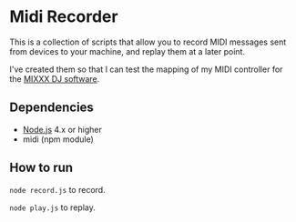 Midi Recorder
=============
This is a collection of scripts that allow you to record MIDI messages sent from devices to your machine, and replay them at a later point.

I've created them so that I can test the mapping of my MIDI controller for the [MIXXX DJ software](http://www.mixxx.org).

Dependencies
------------
  - [Node.js](https://nodejs.org) 4.x or higher
  - midi (npm module)

How to run
----------

`node record.js` to record.

`node play.js` to replay.